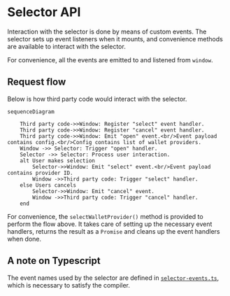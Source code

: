 # Selector API

Interaction with the selector is done by means of custom events. The selector sets up event listeners when it mounts, and convenience methods are available to interact with the selector.

For convenience, all the events are emitted to and listened from `window`.

## Request flow

Below is how third party code would interact with the selector.

```mermaid
sequenceDiagram

    Third party code->>Window: Register "select" event handler.
    Third party code->>Window: Register "cancel" event handler.
    Third party code->>Window: Emit "open" event.<br/>Event payload contains config.<br/>Config contains list of wallet providers.
    Window ->> Selector: Trigger "open" handler.
    Selector ->> Selector: Process user interaction.
    alt User makes selection
        Selector->>Window: Emit "select" event.<br/>Event payload contains provider ID.
        Window ->>Third party code: Trigger "select" handler.
    else Users cancels
        Selector->>Window: Emit "cancel" event.
        Window ->>Third party code: Trigger "cancel" handler.
    end
```

For convenience, the `selectWalletProvider()` method is provided to perform the flow above. It takes care of setting up the necessary event handlers, returns the result as a `Promise` and cleans up the event handlers when done.

## A note on Typescript

The event names used by the selector are defined in [`selector-events.ts`](../src/selector-events.ts), which is necessary to satisfy the compiler.

